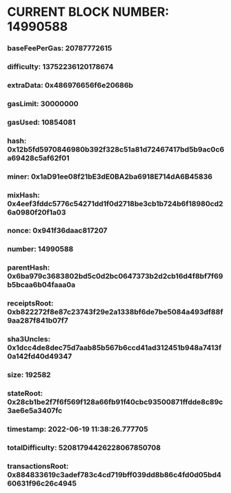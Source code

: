 # CURRENT BLOCK NUMBER: 14990588

### baseFeePerGas: 20787772615
### difficulty: 13752236120178674
### extraData: 0x486976656f6e20686b
### gasLimit: 30000000
### gasUsed: 10854081
### hash: 0x12b5fd5970846980b392f328c51a81d72467417bd5b9ac0c6a69428c5af62f01
### miner: 0x1aD91ee08f21bE3dE0BA2ba6918E714dA6B45836
### mixHash: 0x4eef3fddc5776c54271dd1f0d2718be3cb1b724b6f18980cd26a0980f20f1a03
### nonce: 0x941f36daac817207
### number: 14990588
### parentHash: 0x6ba979c3683802bd5c0d2bc0647373b2d2cb16d4f8bf7f69b5bcaa6b04faaa0a
### receiptsRoot: 0xb822272f8e87c23743f29e2a1338bf6de7be5084a493df88f9aa287f841b07f7
### sha3Uncles: 0x1dcc4de8dec75d7aab85b567b6ccd41ad312451b948a7413f0a142fd40d49347
### size: 192582
### stateRoot: 0x28cb1be2f7f6f569f128a66fb91f40cbc93500871ffdde8c89c3ae6e5a3407fc
### timestamp: 2022-06-19 11:38:26.777705
### totalDifficulty: 52081794426228067850708
### transactionsRoot: 0x884833619c3adef783c4cd719bff039dd8b86c4fd0d05bd460631f96c26c4945
